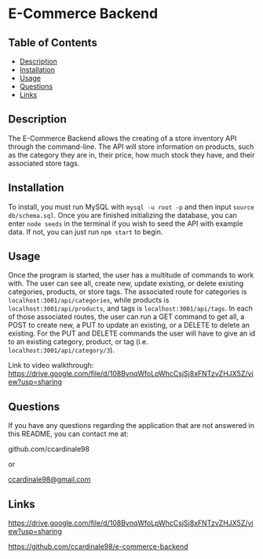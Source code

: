 # E-Commerce Backend

## Table of Contents

- [Description](#description)
- [Installation](#installation)
- [Usage](#usage)
- [Questions](#questions)
- [Links](#links)

## Description

The E-Commerce Backend allows the creating of a store inventory API through the command-line. The API will store information on products, such as the category they are in, their price, how much stock they have, and their associated store tags.

## Installation

To install, you must run MySQL with ```mysql -u root -p``` and then input ```source db/schema.sql```. Once you are finished initializing the database, you can enter ```node seeds``` in the terminal if you wish to seed the API with example data. If not, you can just run ```npm start``` to begin.

## Usage

Once the program is started, the user has a multitude of commands to work with. The user can see all, create new, update existing, or delete existing categories, products, or store tags. The associated route for categories is ```localhost:3001/api/categories```, while products is ```localhost:3001/api/products```, and tags is ```localhost:3001/api/tags```. In each of those associated routes, the user can run a GET command to get all, a POST to create new, a PUT to update an existing, or a DELETE to delete an existing. For the PUT and DELETE commands the user will have to give an id to an existing category, product, or tag (i.e. ```localhost:3001/api/category/3```).

Link to video walkthrough: https://drive.google.com/file/d/108BynqWfoLpWhcCsjSj8xFNTzvZHJX5Z/view?usp=sharing

## Questions

If you have any questions regarding the application that are not answered in this README, you can contact me at: 

github.com/ccardinale98

or

ccardinale98@gmail.com

## Links

https://drive.google.com/file/d/108BynqWfoLpWhcCsjSj8xFNTzvZHJX5Z/view?usp=sharing

https://github.com/ccardinale98/e-commerce-backend